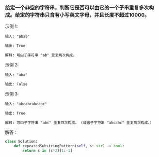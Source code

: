 ### 给定一个非空的字符串，判断它是否可以由它的一个子串重复多次构成。给定的字符串只含有小写英文字母，并且长度不超过10000。

示例 1:

    输入: "abab"

    输出: True

    解释: 可由子字符串 "ab" 重复两次构成。
示例 2:

    输入: "aba"

    输出: False
示例 3:

    输入: "abcabcabcabc"

    输出: True

    解释: 可由子字符串 "abc" 重复四次构成。 (或者子字符串 "abcabc" 重复两次构成。)

解答：
```python
class Solution:
    def repeatedSubstringPattern(self, s: str) -> bool:
        return s in (s*2)[1:-1]
```